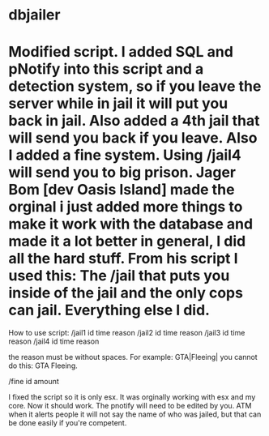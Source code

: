 # dbjailer
# Modified script. I added SQL and pNotify into this script and a detection system, so if you leave the server while in jail it will put you back in jail. Also added a 4th jail that will send you back if you leave. Also I added a fine system. Using /jail4 will send you to big prison. Jager Bom [dev Oasis Island] made the orginal i just added more things to make it work with the database and made it a lot better in general, I did all the hard stuff. From his script I used this: The /jail that puts you inside of the jail and the only cops can jail. Everything else I did.

How to use script:
/jail1 id time reason 
/jail2 id time reason 
/jail3 id time reason 
/jail4 id time reason 


the reason must be without spaces. For example: GTA|Fleeing| you cannot do this: GTA Fleeing. 

/fine id amount 

I fixed the script so it is only esx. It was orginally working with esx and my core. Now it should work.  The pnotify will need to be edited by you. ATM when it alerts people it will not say the name of who was jailed, but that can be done easily if you're competent. 
